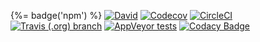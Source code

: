 {%= badge('npm') %}
[![David](https://img.shields.io/david/stefanwalther/{%=name%}.svg)](https://github.com/stefanwalther/{%=name%})
[![Codecov](https://img.shields.io/codecov/c/github/stefanwalther/{%=name%}.svg?logo=codecov)](https://codecov.io/gh/stefanwalther/{%=name%})
[![CircleCI](https://img.shields.io/circleci/project/github/stefanwalther/{%=name%}.svg?logo=circleci)](https://circleci.com/gh/stefanwalther/{%=name%}/tree/master)
[![Travis (.org) branch](https://img.shields.io/travis/stefanwalther/{%=name%}/master.svg?logo=travis)](https://travis-ci.org/stefanwalther/{%=name%}.svg?branch=master)
[![AppVeyor tests](https://img.shields.io/appveyor/ci/stefanwalther/{%=name%}.svg?logo=appveyor)](https://ci.appveyor.com/project/stefanwalther/{%=name%}/branch/master)
[![Codacy Badge](https://api.codacy.com/project/badge/Grade/cd348c2723f54f7398399549225ca2e9)](https://www.codacy.com/app/stefan-walther/sense-go?utm_source=github.com&amp;utm_medium=referral&amp;utm_content=stefanwalther/sense-go&amp;utm_campaign=badger)

